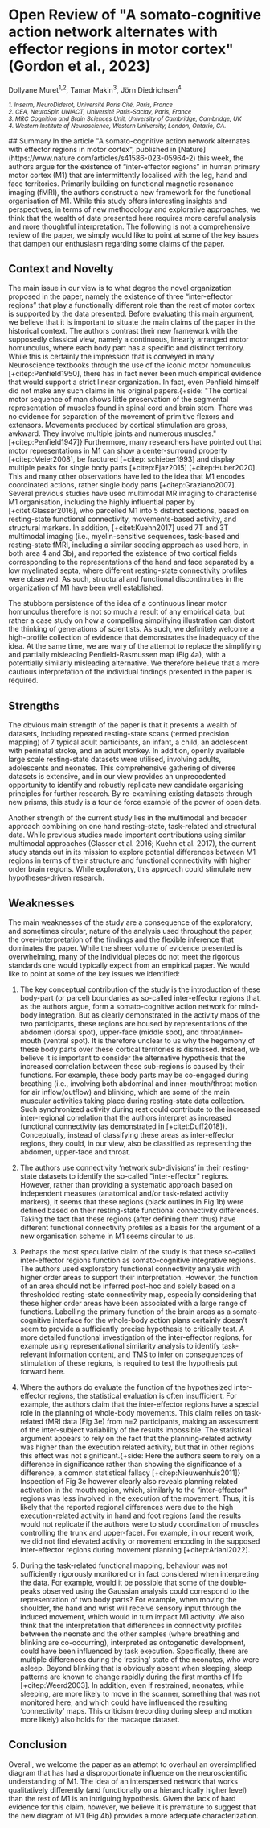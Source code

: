 # Open Review of "A somato-cognitive action network alternates with effector regions in motor cortex" (Gordon et al., 2023)
<p class="sans" class="subtitle">Dollyane Muret<sup>1,2</sup>, Tamar Makin<sup>3</sup>, Jörn Diedrichsen<sup>4</sup></p>
<p class="sans">
    <small><i>
    1. Inserm, NeuroDiderot, Université Paris Cité, Paris, France<br>
    2. CEA, NeuroSpin UNIACT, Université Paris-Saclay, Paris, France<br>
    3. MRC Cognition and Brain Sciences Unit, University of Cambridge, Cambridge, UK<br>
    4. Western Institute of Neuroscience, Western University, London, Ontario, CA.<br>
</i></small>
</p>
<section markdown="1">
## Summary
In the article "A somato-cognitive action network alternates with effector regions in motor cortex", published in [Nature](https://www.nature.com/articles/s41586-023-05964-2) this week, the authors argue for the existence of “inter-effector regions” in human primary motor cortex (M1) that are intermittently localised with the leg, hand and face territories. Primarily building on functional magnetic resonance imaging (fMRI), the authors construct a new framework for the functional organisation of M1. While this study offers interesting insights and perspectives, in terms of new methodology and explorative approaches, we think that the wealth of data presented here requires more careful analysis and more thoughtful interpretation. The following is not a comprehensive review of the paper, we simply would like to point at some of the key issues that dampen our enthusiasm regarding some claims of the paper.

## Context and Novelty
The main issue in our view is to what degree the novel organization proposed in the paper, namely the existence of three “inter-effector regions” that play a functionally different role than the rest of motor cortex is supported by the data presented.
Before evaluating this main argument, we believe that it is important to situate the main claims of the paper in the historical context. The authors contrast their new framework with the supposedly classical view, namely a continuous, linearly arranged motor homunculus, where each body part has a specific and distinct territory. While this is certainly the impression that is conveyed in many Neuroscience textbooks through the use of the iconic motor homunculus [+citep:Penfield1950], there has in fact never been much empirical evidence that would support a strict linear organization. In fact, even Penfield himself did not make any such claims in his original papers.{+side: "The cortical motor sequence of man shows little preservation of the segmental representation of muscles found in spinal cord and brain stem. There was no evidence for separation of the movement of primitive flexors and extensors. Movements produced by cortical stimulation are gross, awkward. They involve multiple joints and numerous muscles." [+citep:Penfield1947]}
Furthermore, many researchers have pointed out that motor representations in M1 can show a center-surround property [+citep:Meier2008], be fractured [+citep: schieber1993] and display multiple peaks for single body parts [+citep:Ejaz2015] [+citep:Huber2020]. This and many other observations have led to the idea that M1 encodes coordinated actions, rather single body parts [+citep:Graziano2007]. Several previous studies have used multimodal MR imaging to characterise M1 organisation, including the highly influential paper by [+citet:Glasser2016], who parcelled M1 into 5 distinct sections, based on resting-state functional connectivity, movements-based activity, and structural markers. In addition, [+citet:Kuehn2017] used 7T and 3T multimodal imaging (i.e., myelin-sensitive sequences, task-based and resting-state fMRI, including a similar seeding approach as used here, in both area 4 and 3b), and reported the existence of two cortical fields corresponding to the representations of the hand and face separated by a low myelinated septa, where different resting-state connectivity profiles were observed. As such, structural and functional discontinuities in the organization of M1 have been well established.

The stubborn persistence of the idea of a continuous linear motor homunculus therefore is not so much a result of any empirical data, but rather a case study on how a compelling simplifying illustration can distort the thinking of generations of scientists. As such, we definitely welcome a high-profile collection of evidence that demonstrates the inadequacy of the idea. At the same time, we are wary of the attempt to replace the simplifying and partially misleading Penfield-Rasmussen map (Fig 4a), with a potentially similarly misleading alternative. We therefore believe that a more cautious interpretation of the individual findings presented in the paper is required.

## Strengths
The obvious main strength of the paper is that it presents a wealth of datasets, including repeated resting-state scans (termed precision mapping) of 7 typical adult participants, an infant, a child, an adolescent with perinatal stroke, and an adult monkey. In addition, openly available large scale resting-state datasets were utilised, involving adults, adolescents and neonates. This comprehensive gathering of diverse datasets is extensive, and in our view provides an unprecedented opportunity to identify and robustly replicate new candidate organising principles for further research. By re-examining existing datasets through new prisms, this study is a tour de force example of the power of open data.

Another strength of the current study lies in the multimodal and broader approach combining on one hand resting-state, task-related and structural data. While previous studies made important contributions using similar multimodal approaches (Glasser et al. 2016; Kuehn et al. 2017), the current study stands out in its mission to explore potential differences between M1 regions in terms of their structure and functional connectivity with higher order brain regions. While exploratory, this approach could stimulate new hypotheses-driven research.

## Weaknesses
The main weaknesses of the study are a consequence of the exploratory, and sometimes circular, nature of the analysis used throughout the paper, the over-interpretation of the findings and the flexible inference that dominates the paper. While the sheer volume of evidence presented is overwhelming, many of the individual pieces do not meet the rigorous standards one would typically expect from an empirical paper. We would like to point at some of the key issues we identified:

1.	The key conceptual contribution of the study is the introduction of these body-part (or parcel) boundaries as so-called inter-effector regions that, as the authors argue, form a somato-cognitive action network for mind-body integration. But as clearly demonstrated in the activity maps of the two participants, these regions are housed by representations of the abdomen (dorsal spot), upper-face (middle spot), and throat/inner-mouth (ventral spot). It is therefore unclear to us why the hegemony of these body parts over these cortical territories is dismissed. Instead, we believe it is important to consider the alternative hypothesis that the increased correlation between these sub-regions is caused by their functions. For example, these body parts may be co-engaged during breathing (i.e., involving both abdominal and inner-mouth/throat motion for air inflow/outflow) and blinking, which are some of the main muscular activities taking place during resting-state data collection. Such synchronized activity during rest could contribute to the increased inter-regional correlation that the authors interpret as increased functional connectivity (as demonstrated in [+citet:Duff2018]). Conceptually, instead of classifying these areas as inter-effector regions, they could, in our view, also be classified as representing the abdomen, upper-face and throat.

2.	The authors use connectivity ‘network sub-divisions’ in their resting-state datasets to identify the so-called "inter-effector" regions. However, rather than providing a systematic approach based on independent measures (anatomical and/or task-related activity markers), it seems that these regions (black outlines in Fig 1b) were defined based on their resting-state functional connectivity differences. Taking the fact that these regions (after defining them thus) have different functional connectivity profiles as a basis for the argument of a new organisation scheme in M1 seems circular to us.

3.	Perhaps the most speculative claim of the study is that these so-called inter-effector regions function as somato-cognitive integrative regions. The authors used exploratory functional connectivity analysis with higher order areas to support their interpretation. However, the function of an area should not be inferred post-hoc and solely based on a thresholded resting-state connectivity map, especially considering that these higher order areas have been associated with a large range of functions. Labelling the primary function of the brain areas as a somato-cognitive interface for the whole-body action plans certainly doesn’t seem to provide a sufficiently precise hypothesis to critically test. A more detailed functional investigation of the inter-effector regions, for example using representational similarity analysis to identify task-relevant information content, and TMS to infer on consequences of stimulation of these regions, is required to test the hypothesis put forward here.

4.	Where the authors do evaluate the function of the hypothesized inter-effector regions, the statistical evaluation is often insufficient. For example, the authors claim that the inter-effector regions have a special role in the planning of whole-body movements. This claim relies on task-related fMRI data (Fig 3e) from n=2 participants, making an assessment of the inter-subject variability of the results impossible. The statistical argument appears to rely on the fact that the planning-related activity was higher than the execution related activity, but that in other regions this effect was not significant.{+side: Here the authors seem to rely on a difference in significance rather than showing the significance of a difference, a common statistical fallacy [+citep:Nieuwenhuis2011]} Inspection of Fig 3e however clearly also reveals planning related activation in the mouth region, which, similarly to the “inter-effector” regions was less involved in the execution of the movement. Thus, it is likely that the reported regional differences were due to the high execution-related activity in hand and foot regions (and the results would not replicate if the authors were to study coordination of muscles controlling the trunk and upper-face). For example, in our recent work, we did not find elevated activity or movement encoding in the supposed inter-effector regions during movement planning [+citep:Ariani2022].

5.	During the task-related functional mapping, behaviour was not sufficiently rigorously monitored or in fact considered when interpreting the data. For example, would it be possible that some of the double-peaks observed using the Gaussian analysis could correspond to the representation of two body parts? For example, when moving the shoulder, the hand and wrist will receive sensory input through the induced movement, which would in turn impact M1 activity. We also think that the interpretation that differences in connectivity profiles between the neonate and the other samples (where breathing and blinking are co-occurring), interpreted as ontogenetic development, could have been influenced by task execution. Specifically, there are multiple differences during the ‘resting’ state of the neonates, who were asleep. Beyond blinking that is obviously absent when sleeping, sleep patterns are known to change rapidly during the first months of life [+citep:Weerd2003]. In addition, even if restrained, neonates, while sleeping, are more likely to move in the scanner, something that was not monitored here, and which could have influenced the resulting ‘connectivity’ maps. This criticism (recording during sleep and motion more likely) also holds for the macaque dataset.

## Conclusion
Overall, we welcome the paper as an attempt to overhaul an oversimplified diagram that has had a disproportionate influence on the neuroscientific understanding of M1. The idea of an interspersed network that works qualitatively differently (and functionally on a hierarchically higher level) than the rest of M1 is an intriguing hypothesis. Given the lack of hard evidence for this claim, however, we believe it is premature to suggest that the new diagram of M1 (Fig 4b) provides a more adequate characterization.

</section>